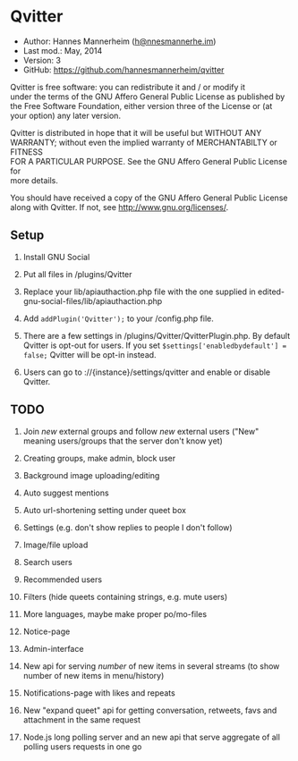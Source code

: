 Qvitter
==========================================

* Author:    Hannes Mannerheim (<h@nnesmannerhe.im>)
* Last mod.: May, 2014
* Version:   3
* GitHub:    <https://github.com/hannesmannerheim/qvitter>

Qvitter is free  software:  you can  redistribute it  and / or  modify it  
under the  terms of the GNU Affero General Public License as published by  
the Free Software Foundation,  either version three of the License or (at  
your option) any later version.                                            
                                                                           
Qvitter is distributed  in hope that  it will be  useful but  WITHOUT ANY  
WARRANTY;  without even the implied warranty of MERCHANTABILTY or FITNESS  
FOR A PARTICULAR PURPOSE.  See the  GNU Affero General Public License for  
more details.                                                              
                                                                           
You should have received a copy of the  GNU Affero General Public License  
along with Qvitter. If not, see <http://www.gnu.org/licenses/>.            
                                                                           
Setup
-----

1. Install GNU Social

2. Put all files in /plugins/Qvitter

3. Replace your lib/apiauthaction.php file with the one supplied in edited-gnu-social-files/lib/apiauthaction.php

4. Add `addPlugin('Qvitter');` to your /config.php file.

5. There are a few settings in /plugins/Qvitter/QvitterPlugin.php. By default Qvitter is 
opt-out for users. If you set `$settings['enabledbydefault'] = false;` Qvitter will
be opt-in instead.

6. Users can go to ://{instance}/settings/qvitter and enable or disable Qvitter.



TODO
----

1. Join _new_ external groups and follow _new_ external users ("New" meaning users/groups that the server don't know yet) 

2. Creating groups, make admin, block user

3. Background image uploading/editing

4. Auto suggest mentions 

6. Auto url-shortening setting under queet box

7. Settings (e.g. don't show replies to people I don't follow)

9. Image/file upload

10. Search users

11. Recommended users

12. Filters (hide queets containing strings, e.g. mute users)

14. More languages, maybe make proper po/mo-files

15. Notice-page

16. Admin-interface

16. New api for serving _number_ of new items in several streams (to show number of new items in menu/history)

17. Notifications-page with likes and repeats 

17. New "expand queet" api for getting conversation, retweets, favs and attachment in the same request

19. Node.js long polling server and an new api that serve aggregate of all polling users requests in one go
